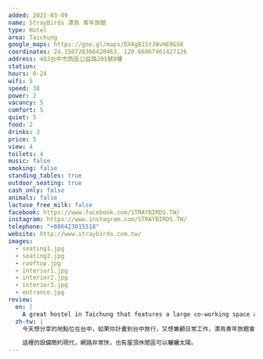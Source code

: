 ```yaml
---
added: 2021-03-09
name: StrayBirds 漂鳥 青年旅館
type: Hotel
area: Taichung
google_maps: https://goo.gl/maps/DX4gB1StJWvHE9GS8
coordinates: 24.150728366420463, 120.66067461427126
address: 403台中市西區公益路201號8樓
station: 
hours: 0-24
wifi: 5
speed: 38
power: 2
vacancy: 5
comfort: 5
quiet: 5
food: 2
drinks: 3
price: 5
view: 4
toilets: 4
music: false
smoking: false
standing_tables: true
outdoor_seating: true
cash_only: false
animals: false
lactose_free_milk: false
facebook: https://www.facebook.com/STRAYBIRDS.TW/
instagram: https://www.instagram.com/STRAYBIRDS.TW/
telephone: "+886423015518"
website: http://www.straybirds.com.tw/
images:
  - seating1.jpg
  - seating2.jpg
  - rooftop.jpg
  - interior1.jpg
  - interior2.jpg
  - interior3.jpg
  - entrance.jpg
review:
  en: |
    A great hostel in Taichung that features a large co-working space area in the lobby. If you're planning to take a trip to Taichung then this is definitely a great place to stay. Even though there are many good working cafes nearby (see my other Taichung posts!), it's also nice to spend some time working at the hostel in the morning or evening. The facilities feel modern and very clean, there's fast WiFi throughout the hostel, and there's even a nice rooftop to enjoy if the weather is good.
  zh-tw: |
    今天想分享的地點位在台中，如果你計畫到台中旅行，又想兼顧日常工作，漂鳥青年旅館會是不錯的選擇。它自帶很大的交誼空間，儘管附近已經有這麼多優秀的咖啡店，漂鳥仍佔有一席之地，而且真的很適合在一大早或外出回來時稍微打點一下工作進度，又沒有額外花費。

    這裡的設備簡約現代，網路非常快，也有屋頂休閒區可以曬曬太陽。
---
```


